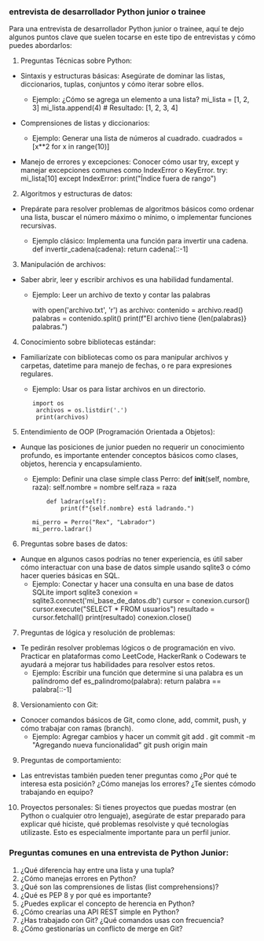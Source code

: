 ### entrevista de desarrollador Python junior o trainee
Para una entrevista de desarrollador Python junior o trainee, aquí te dejo algunos puntos clave que suelen tocarse en este tipo de entrevistas y cómo puedes abordarlos:

1.  Preguntas Técnicas sobre Python:
- Sintaxis y estructuras básicas: Asegúrate de dominar las listas, diccionarios, tuplas, conjuntos y cómo iterar sobre ellos.
    - Ejemplo: ¿Cómo se agrega un elemento a una lista?
        mi_lista = [1, 2, 3]
        mi_lista.append(4)  # Resultado: [1, 2, 3, 4]

- Comprensiones de listas y diccionarios:
    - Ejemplo: Generar una lista de números al cuadrado.
        cuadrados = [x**2 for x in range(10)]

- Manejo de errores y excepciones: Conocer cómo usar try, except y manejar excepciones comunes como IndexError o KeyError. 
        try:
            mi_lista[10]
        except IndexError:
            print("Índice fuera de rango")

2. Algoritmos y estructuras de datos:
- Prepárate para resolver problemas de algoritmos básicos como ordenar una lista, buscar el número máximo o mínimo, o implementar funciones recursivas.

    - Ejemplo clásico: Implementa una función para invertir una cadena.
        def invertir_cadena(cadena):
            return cadena[::-1]

3. Manipulación de archivos:
- Saber abrir, leer y escribir archivos es una habilidad fundamental.
    - Ejemplo: Leer un archivo de texto y contar las palabras

        with open('archivo.txt', 'r') as archivo:
            contenido = archivo.read()
            palabras = contenido.split()
            print(f"El archivo tiene {len(palabras)} palabras.")

4. Conocimiento sobre bibliotecas estándar:
- Familiarízate con bibliotecas como os para manipular archivos y carpetas, datetime para manejo de fechas, o re para expresiones regulares.
     - Ejemplo: Usar os para listar archivos en un directorio.

           import os
            archivos = os.listdir('.')
            print(archivos)


5. Entendimiento de OOP (Programación Orientada a Objetos):
- Aunque las posiciones de junior pueden no requerir un conocimiento profundo, es importante entender conceptos básicos como clases, objetos, herencia y encapsulamiento.
  - Ejemplo: Definir una clase simple
        class Perro:
            def __init__(self, nombre, raza):
                self.nombre = nombre
                self.raza = raza

            def ladrar(self):
                print(f"{self.nombre} está ladrando.")

        mi_perro = Perro("Rex", "Labrador")
        mi_perro.ladrar()

6. Preguntas sobre bases de datos:
- Aunque en algunos casos podrías no tener experiencia, es útil saber cómo interactuar con una base de datos simple usando sqlite3 o cómo hacer queries básicas en SQL.
    - Ejemplo: Conectar y hacer una consulta en una base de datos SQLite
        import sqlite3
        conexion = sqlite3.connect('mi_base_de_datos.db')
        cursor = conexion.cursor()
        cursor.execute("SELECT * FROM usuarios")
        resultado = cursor.fetchall()
        print(resultado)
        conexion.close()

7. Preguntas de lógica y resolución de problemas:
- Te pedirán resolver problemas lógicos o de programación en vivo. Practicar en plataformas como LeetCode, HackerRank o Codewars te ayudará a mejorar tus habilidades para resolver estos retos.
    - Ejemplo: Escribir una función que determine si una palabra es un palíndromo
        def es_palindromo(palabra):
        return palabra == palabra[::-1]

8. Versionamiento con Git:
-  Conocer comandos básicos de Git, como clone, add, commit, push, y cómo trabajar con ramas (branch).
    - Ejemplo: Agregar cambios y hacer un commit
        git add .
        git commit -m "Agregando nueva funcionalidad"
        git push origin main

9. Preguntas de comportamiento:
- Las entrevistas también pueden tener preguntas como
    ¿Por qué te interesa esta posición?
    ¿Cómo manejas los errores?
    ¿Te sientes cómodo trabajando en equipo?

10. Proyectos personales:
    Si tienes proyectos que puedas mostrar (en Python o cualquier otro lenguaje), asegúrate de estar preparado para explicar qué hiciste, qué problemas resolviste y qué tecnologías utilizaste. Esto es especialmente importante para un perfil junior.

### Preguntas comunes en una entrevista de Python Junior:
1. ¿Qué diferencia hay entre una lista y una tupla?
2. ¿Cómo manejas errores en Python?
3. ¿Qué son las comprensiones de listas (list comprehensions)?
4. ¿Qué es PEP 8 y por qué es importante?
5. ¿Puedes explicar el concepto de herencia en Python?
6. ¿Cómo crearías una API REST simple en Python?
7. ¿Has trabajado con Git? ¿Qué comandos usas con frecuencia?
8. ¿Cómo gestionarías un conflicto de merge en Git?


